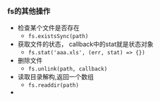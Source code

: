 ### fs的其他操作

- 检查某个文件是否存在
  - `fs.existsSync(path)`
- 获取文件的状态， callback中的stat就是状态对象
  - `fs.stat('aaa.xls', (err, stat) => {})`
- 删除文件
  - `fs.unlink(path, callback)`
- 读取目录解构,返回一个数组
  - `fs.readdir(path)`
- ​